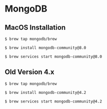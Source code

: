 # MongoDB


## MacOS Installation

```
$ brew tap mongodb/brew

$ brew install mongodb-community@8.0

$ brew services start mongodb-community@8.0
```

## Old Version 4.x

```
$ brew tap mongodb/brew

$ brew install mongodb-community@4.2

$ brew services start mongodb-community@4.2
```
